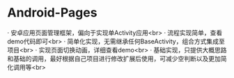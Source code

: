 # Android-Pages
· 安卓应用页面管理框架，偏向于实现单Activity应用\<br>
· 流程实现简单，查看demo代码即可\<br>
· 简单化实现，无需继承任何BaseActivity，组合方式集成至项目\<br>
· 实现页面切换动画，详细查看demo\<br>
· 基础实现，只提供大概思路和基础的调用，最好根据自己项目进行修改扩展后使用，可减少空判断以及更加简化调用等\<br>
